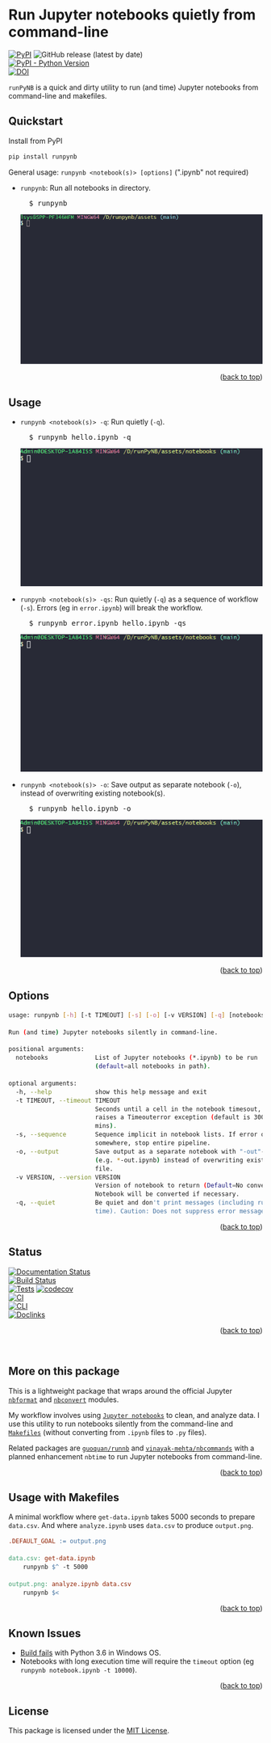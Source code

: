<div id="top"></div> 

# Run Jupyter notebooks quietly from command-line
[![PyPI](https://img.shields.io/pypi/v/runpynb?color=brightgreen&label=PyPI)](https://pypi.org/project/runpynb/)
![GitHub release (latest by date)](https://img.shields.io/github/v/release/lsys/runpynb?label=Latest%20release)
<br>
[![PyPI - Python Version](https://img.shields.io/pypi/pyversions/runpynb?label=Python%203.6%2B)](https://pypi.org/project/runpynb/)
<br>
[![DOI](https://zenodo.org/badge/520408889.svg)](https://zenodo.org/badge/latestdoi/520408889)

`runPyNB` is a quick and dirty utility to run (and time) Jupyter notebooks from command-line and makefiles.

<!------------------- Quickstart ------------------->
## Quickstart
Install from PyPI
```bash
pip install runpynb
```

General usage: `runpynb <notebook(s)> [options]` (".ipynb" not required)

* `runpynb`: Run all notebooks in directory.

    <pre>
    $ runpynb</pre>
    ![](https://raw.githubusercontent.com/lsys/runpynb/main/assets/_docs/runall.gif)

<p align="right">(<a href="#top">back to top</a>)</p>

<!------------------------ Usage ---------------------->
## Usage

* `runpynb <notebook(s)> -q`: Run quietly (`-q`).

    <pre>
    $ runpynb hello.ipynb -q</pre>
    ![](https://raw.githubusercontent.com/lsys/runpynb/main/assets/_docs/be-quiet.gif)
    
* `runpynb <notebook(s)> -qs`: Run quietly (`-q`) as a sequence of workflow (`-s`). Errors (eg in `error.ipynb`) will break the workflow.

    <pre>
    $ runpynb error.ipynb hello.ipynb -qs</pre>
    ![](https://raw.githubusercontent.com/lsys/runpynb/main/assets/_docs/as-sequence.gif)
    
* `runpynb <notebook(s)> -o`: Save output as separate notebook (`-o`), instead of overwriting existing notebook(s).

    <pre>
    $ runpynb hello.ipynb -o</pre>
    ![](https://raw.githubusercontent.com/lsys/runpynb/main/assets/_docs/output-as-separate-notebook.gif)
    
<p align="right">(<a href="#top">back to top</a>)</p>

<!---------------------- Options ---------------------->
## Options
```bash
usage: runpynb [-h] [-t TIMEOUT] [-s] [-o] [-v VERSION] [-q] [notebooks ...]

Run (and time) Jupyter notebooks silently in command-line.

positional arguments:
  notebooks             List of Jupyter notebooks (*.ipynb) to be run
                        (default=all notebooks in path).

optional arguments:
  -h, --help            show this help message and exit
  -t TIMEOUT, --timeout TIMEOUT
                        Seconds until a cell in the notebook timesout, which
                        raises a Timeouterror exception (default is 3000=5
                        mins).
  -s, --sequence        Sequence implicit in notebook lists. If error occurs
                        somewhere, stop entire pipeline.
  -o, --output          Save output as a separate notebook with "-out"-suffix
                        (e.g. *-out.ipynb) instead of overwriting existing
                        file.
  -v VERSION, --version VERSION
                        Version of notebook to return (Default=No conversion).
                        Notebook will be converted if necessary.
  -q, --quiet           Be quiet and don't print messages (including run
                        time). Caution: Does not suppress error messages.
```
<p align="right">(<a href="#top">back to top</a>)</p>


<!----------------- Project status ----------------->
## Status
[![Documentation Status](https://readthedocs.org/projects/runpynb/badge/?version=latest)](https://runpynb.readthedocs.io/en/latest/?badge=latest)
<br>
[![Build Status](https://app.travis-ci.com/LSYS/runPyNB.svg?branch=main)](https://app.travis-ci.com/LSYS/runPyNB)
<br>
[![Tests](https://github.com/LSYS/runPyNB/actions/workflows/tests.yml/badge.svg?branch=main)](https://github.com/LSYS/runPyNB/actions/workflows/tests.yml)
[![codecov](https://codecov.io/gh/LSYS/runPyNB/branch/main/graph/badge.svg?token=ZtC2IJ07Fa)](https://codecov.io/gh/LSYS/runPyNB)
<br>
[![CI](https://github.com/LSYS/runPyNB/actions/workflows/build.yml/badge.svg?branch=main)](https://github.com/LSYS/runPyNB/actions/workflows/build.yml)
<br>
[![CLI](https://github.com/LSYS/runPyNB/actions/workflows/cli.yml/badge.svg?branch=main)](https://github.com/LSYS/runPyNB/actions/workflows/cli.yml)
<br>
[![Doclinks](https://github.com/LSYS/runPyNB/actions/workflows/doclinks.yml/badge.svg?branch=main)](https://github.com/LSYS/runPyNB/actions/workflows/doclinks.yml)
<p align="right">(<a href="#top">back to top</a>)</p>
<br>


<!---------------------- About --------------------->
## More on this package

This is a lightweight package that wraps around the official Jupyter [`nbformat`](https://nbformat.readthedocs.io/en/latest/) and [`nbconvert`](https://nbconvert.readthedocs.io/en/latest/) modules.

My workflow involves using [`Jupyter notebooks`](https://jupyter.org/) to clean, and analyze data.
I use this utility to run notebooks silently from the command-line and [`Makefiles`](#usage-with-makefiles) (without converting from `.ipynb` files to `.py` files). 

Related packages are [`guoquan/runnb`](https://github.com/guoquan/runnb) and [`vinayak-mehta/nbcommands`](https://github.com/vinayak-mehta/nbcommands) with a planned enhancement `nbtime` to run Jupyter notebooks from command-line.
<p align="right">(<a href="#top">back to top</a>)</p>

<!---------------------- Build --------------------->
## Usage with Makefiles
A minimal workflow where `get-data.ipynb` takes 5000 seconds to prepare `data.csv`.
And where `analyze.ipynb` uses `data.csv` to produce `output.png`.
```makefile
.DEFAULT_GOAL := output.png

data.csv: get-data.ipynb
	runpynb $^ -t 5000
	
output.png: analyze.ipynb data.csv
	runpynb $< 
```
<p align="right">(<a href="#top">back to top</a>)</p>


<!----------------- Known issues ---------------->
## Known Issues
* [Build fails](https://github.com/LSYS/runPyNB/runs/7627883361?check_suite_focus=true) with Python 3.6 in Windows OS.
* Notebooks with long execution time will require the `timeout` option (eg `runpynb notebook.ipynb -t 10000`).

<p align="right">(<a href="#top">back to top</a>)</p>

<!-------------------- License ------------------->
## License
This package is licensed under the [MIT License](https://github.com/LSYS/runPyNB/blob/main/LICENSE).
